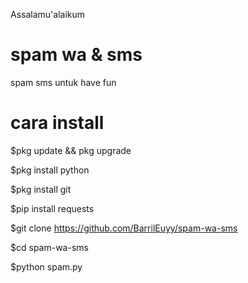 Assalamu'alaikum

# spam wa & sms
spam sms untuk have fun
# cara install
$pkg update && pkg upgrade

$pkg install python

$pkg install git

$pip install requests

$git clone https://github.com/BarrilEuyy/spam-wa-sms

$cd spam-wa-sms

$python spam.py
